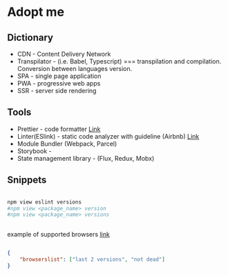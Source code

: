 # Adopt me 

## Dictionary 
- CDN - Content Delivery Network
- Transpilator - (i.e. Babel, Typescript) === transpilation and compilation. Conversion between languages version.
- SPA - single page application
- PWA - progressive web apps
- SSR - server side rendering

## Tools
- Prettier - code formatter [Link](https://www.npmjs.com/package/prettier)
- Linter(ESlink) - static code analyzer with guideline (Airbnb) [Link](https://eslint.org/)
- Module Bundler (Webpack, Parcel)
- Storybook - 
- State management library - (Flux, Redux, Mobx)

## Snippets

```bash

npm view eslint versions
#npm view <package_name> version
#npm view <package_name> versions
 
```
example of supported browsers [link](https://browserslist.dev/?q=bGFzdCAyIHZlcnNpb25zLCBub3QgZGVhZA%3D%3D)
```json

{
    "browserslist": ["last 2 versions", "not dead"]
}

```
